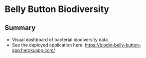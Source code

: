 # Belly Button Biodiversity
## Summary
* Visual dashboard of bacterial biodiversity data
* See the deployed application here: https://biodiv-belly-button-app.herokuapp.com/
